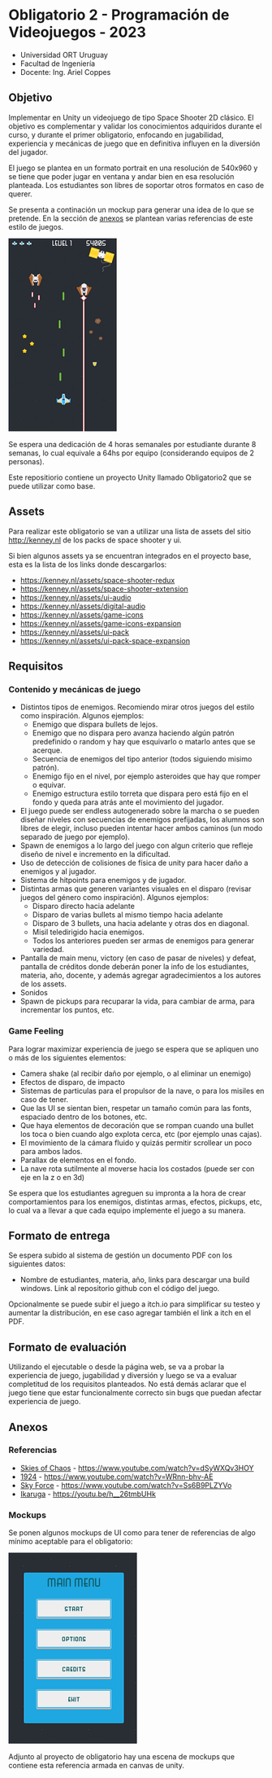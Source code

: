 # Obligatorio 2 - Programación de Videojuegos - 2023

* Universidad ORT Uruguay
* Facultad de Ingeniería
* Docente: Ing. Ariel Coppes

## Objetivo

Implementar en Unity un videojuego de tipo Space Shooter 2D clásico. El objetivo es complementar y validar los conocimientos adquiridos durante el curso, y durante el primer obligatorio, enfocando en jugabilidad, experiencia y mecánicas de juego que en definitiva influyen en la diversión del jugador.

El juego se plantea en un formato portrait en una resolución de 540x960 y se tiene que poder jugar en ventana y andar bien en esa resolución planteada. Los estudiantes son libres de soportar otros formatos en caso de querer.

Se presenta a continación un mockup para generar una idea de lo que se pretende. En la sección de [anexos](#anexos) se plantean varias referencias de este estilo de juegos. 

![Mockup del obligatorio](images/mockup.png)

Se espera una dedicación de 4 horas semanales por estudiante durante 8 semanas, lo cual equivale a 64hs por equipo (considerando equipos de 2 personas). 

Este repositiorio contiene un proyecto Unity llamado Obligatorio2 que se puede utilizar como base.

## Assets

Para realizar este obligatorio se van a utilizar una lista de assets del sitio http://kenney.nl de los packs de space shooter y ui.

Si bien algunos assets ya se encuentran integrados en el proyecto base, esta es la lista de los links donde descargarlos:

* https://kenney.nl/assets/space-shooter-redux
* https://kenney.nl/assets/space-shooter-extension
* https://kenney.nl/assets/ui-audio
* https://kenney.nl/assets/digital-audio
* https://kenney.nl/assets/game-icons
* https://kenney.nl/assets/game-icons-expansion
* https://kenney.nl/assets/ui-pack
* https://kenney.nl/assets/ui-pack-space-expansion

## Requisitos

### Contenido y mecánicas de juego

* Distintos tipos de enemigos. Recomiendo mirar otros juegos del estilo como inspiración. Algunos ejemplos:
  - Enemigo que dispara bullets de lejos.
  - Enemigo que no dispara pero avanza haciendo algún patrón predefinido o random y hay que esquivarlo o matarlo antes que se acerque.
  - Secuencia de enemigos del tipo anterior (todos siguiendo misimo patrón).
  - Enemigo fijo en el nivel, por ejemplo asteroides que hay que romper o equivar.
  - Enemigo estructura estilo torreta que dispara pero está fijo en el fondo y queda para atrás ante el movimiento del jugador.
* El juego puede ser endless autogenerado sobre la marcha o se pueden diseñar niveles con secuencias de enemigos prefijadas, los alumnos son libres de elegir, incluso pueden intentar hacer ambos caminos (un modo separado de juego por ejemplo).
* Spawn de enemigos a lo largo del juego con algun criterio que refleje diseño de nivel e incremento en la dificultad.
* Uso de detección de colisiones de física de unity para hacer daño a enemigos y al jugador.
* Sistema de hitpoints para enemigos y de jugador.
* Distintas armas que generen variantes visuales en el disparo (revisar juegos del género como inspiración). Algunos ejemplos:
  - Disparo directo hacia adelante
  - Disparo de varias bullets al mismo tiempo hacia adelante
  - Disparo de 3 bullets, una hacia adelante y otras dos en diagonal.
  - Misil teledirigido hacia enemigos.
  - Todos los anteriores pueden ser armas de enemigos para generar variedad.
* Pantalla de main menu, victory (en caso de pasar de niveles) y defeat, pantalla de créditos donde deberán poner la info de los estudiantes, materia, año, docente, y además agregar agradecimientos a los autores de los assets. 
* Sonidos
* Spawn de pickups para recuparar la vida, para cambiar de arma, para incrementar los puntos, etc.

### Game Feeling

Para lograr maximizar experiencia de juego se espera que se apliquen uno o más de los siguientes elementos:

* Camera shake (al recibir daño por ejemplo, o al eliminar un enemigo)
* Efectos de disparo, de impacto
* Sistemas de particulas para el propulsor de la nave, o para los misiles en caso de tener.
* Que las UI se sientan bien, respetar un tamaño común para las fonts, espaciado dentro de los botones, etc.
* Que haya elementos de decoración que se rompan cuando una bullet los toca o bien cuando algo explota cerca, etc (por ejemplo unas cajas).
* El movimiento de la cámara fluido y quizás permitir scrollear un poco para ambos lados.
* Parallax de elementos en el fondo.
* La nave rota sutilmente al moverse hacia los costados (puede ser con eje en la z o en 3d)

Se espera que los estudiantes agreguen su impronta a la hora de crear comportamientos para los enemigos, distintas armas, efectos, pickups, etc, lo cual va a llevar a que cada equipo implemente el juego a su manera.

## Formato de entrega

Se espera subido al sistema de gestión un documento PDF con los siguientes datos:

* Nombre de estudiantes, materia, año, links para descargar una build windows. Link al repositorio github con el código del juego.

Opcionalmente se puede subir el juego a itch.io para simplificar su testeo y aumentar la distribución, en ese caso agregar también el link a itch en el PDF.

## Formato de evaluación

Utilizando el ejecutable o desde la página web, se va a probar la experiencia de juego, jugabilidad y diversión y luego se va a evaluar completitud de los requisitos planteados. No está demás aclarar que el juego tiene que estar funcionalmente correcto sin bugs que puedan afectar experiencia de juego.

## Anexos

### Referencias

- [Skies of Chaos](https://www.youtube.com/watch?v=dSyWXQv3HOY) - https://www.youtube.com/watch?v=dSyWXQv3HOY
- [1924](https://www.youtube.com/watch?v=WRnn-bhv-AE) - https://www.youtube.com/watch?v=WRnn-bhv-AE
- [Sky Force](https://www.youtube.com/watch?v=Ss6B9PLZYVo) - https://www.youtube.com/watch?v=Ss6B9PLZYVo
- [Ikaruga](https://youtu.be/h__26tmbUHk?t=67) - https://youtu.be/h__26tmbUHk


### Mockups 

Se ponen algunos mockups de UI como para tener de referencias de algo mínimo aceptable para el obligatorio:

![Mockup del obligatorio](images/mockup-ui.png)

Adjunto al proyecto de obligatorio hay una escena de mockups que contiene esta referencia armada en canvas de unity.  